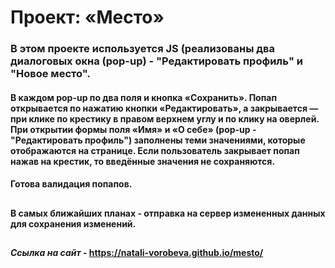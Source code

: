# Проект: «Место»

### В этом проекте используется JS (реализованы два диалоговых окна (pop-up) - "Редактировать профиль" и "Новое место".  
#### В каждом pop-up по два поля и кнопка «Сохранить». Попап открывается по нажатию кнопки «Редактировать», а закрывается — при клике по крестику в правом верхнем углу и по клику на оверлей. При открытии формы поля «Имя» и «О себе» (pop-up - "Редактировать профиль") заполнены теми значениями, которые отображаются на странице. Если пользователь закрывает попап нажав на крестик, то введённые значения не сохраняются.  
#### Готова валидация попапов.
## 
#### В самых ближайших планах - отправка на сервер измененных данных для сохранения изменений.
##    
## 
#### _Ссылка на сайт_ - https://natali-vorobeva.github.io/mesto/


